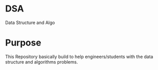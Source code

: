 # DSA
Data Structure and Algo

# Purpose
This Repository basically build to help engineers/students with the data structure and algorithms problems.
